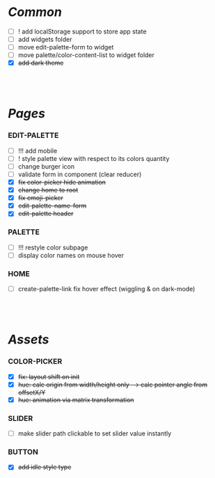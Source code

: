 ***Common***
============

- [ ] ! add localStorage support to store app state
- [ ] add widgets folder
- [ ] move edit-palette-form to widget
- [ ] move palette/color-content-list to widget folder
- [x] ~~add dark theme~~
` `  
` `  
` `  
` `  

***Pages***
===========

### EDIT-PALETTE
- [ ] !!! add mobile
- [ ] ! style palette view with respect to its colors quantity
- [ ] change burger icon
- [ ] validate form in component (clear reducer)
- [x] ~~fix color-picker hide animation~~
- [x] ~~change home to root~~
- [x] ~~fix emoji-picker~~
- [x] ~~edit-palette-name-form~~
- [x] ~~edit-palette header~~

### PALETTE
- [ ] !!! restyle color subpage
- [ ] display color names on mouse hover

### HOME
- [ ] create-palette-link fix hover effect (wiggling & on dark-mode)
` `  
` `  
` `  
` `  

***Assets***
============

### COLOR-PICKER
- [x] ~~fix: layout shift on init~~
- [x] ~~hue: calc origin from width/height only —> calc pointer angle from offsetX/Y~~
- [x] ~~hue: animation via matrix transformation~~

### SLIDER
- [ ] make slider path clickable to set slider value instantly

### BUTTON
- [x] ~~add idle style type~~